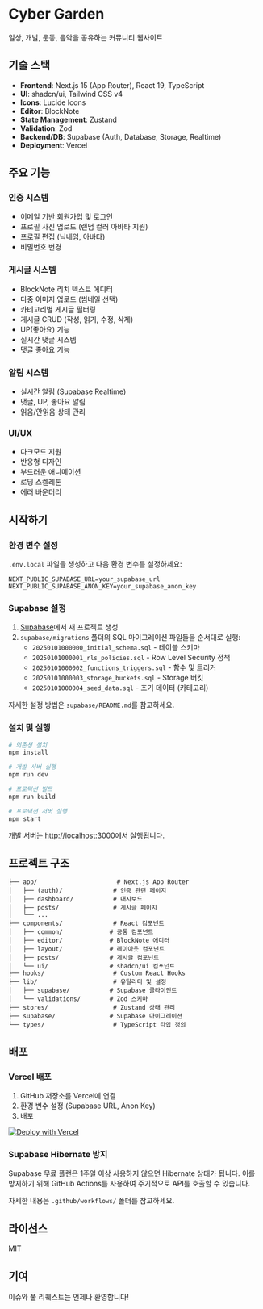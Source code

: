 # Cyber Garden

일상, 개발, 운동, 음악을 공유하는 커뮤니티 웹사이트

## 기술 스택

- **Frontend**: Next.js 15 (App Router), React 19, TypeScript
- **UI**: shadcn/ui, Tailwind CSS v4
- **Icons**: Lucide Icons
- **Editor**: BlockNote
- **State Management**: Zustand
- **Validation**: Zod
- **Backend/DB**: Supabase (Auth, Database, Storage, Realtime)
- **Deployment**: Vercel

## 주요 기능

### 인증 시스템
- 이메일 기반 회원가입 및 로그인
- 프로필 사진 업로드 (랜덤 컬러 아바타 지원)
- 프로필 편집 (닉네임, 아바타)
- 비밀번호 변경

### 게시글 시스템
- BlockNote 리치 텍스트 에디터
- 다중 이미지 업로드 (썸네일 선택)
- 카테고리별 게시글 필터링
- 게시글 CRUD (작성, 읽기, 수정, 삭제)
- UP(좋아요) 기능
- 실시간 댓글 시스템
- 댓글 좋아요 기능

### 알림 시스템
- 실시간 알림 (Supabase Realtime)
- 댓글, UP, 좋아요 알림
- 읽음/안읽음 상태 관리

### UI/UX
- 다크모드 지원
- 반응형 디자인
- 부드러운 애니메이션
- 로딩 스켈레톤
- 에러 바운더리

## 시작하기

### 환경 변수 설정

`.env.local` 파일을 생성하고 다음 환경 변수를 설정하세요:

```env
NEXT_PUBLIC_SUPABASE_URL=your_supabase_url
NEXT_PUBLIC_SUPABASE_ANON_KEY=your_supabase_anon_key
```

### Supabase 설정

1. [Supabase](https://supabase.com)에서 새 프로젝트 생성
2. `supabase/migrations` 폴더의 SQL 마이그레이션 파일들을 순서대로 실행:
   - `20250101000000_initial_schema.sql` - 테이블 스키마
   - `20250101000001_rls_policies.sql` - Row Level Security 정책
   - `20250101000002_functions_triggers.sql` - 함수 및 트리거
   - `20250101000003_storage_buckets.sql` - Storage 버킷
   - `20250101000004_seed_data.sql` - 초기 데이터 (카테고리)

자세한 설정 방법은 `supabase/README.md`를 참고하세요.

### 설치 및 실행

```bash
# 의존성 설치
npm install

# 개발 서버 실행
npm run dev

# 프로덕션 빌드
npm run build

# 프로덕션 서버 실행
npm start
```

개발 서버는 [http://localhost:3000](http://localhost:3000)에서 실행됩니다.

## 프로젝트 구조

```
├── app/                      # Next.js App Router
│   ├── (auth)/              # 인증 관련 페이지
│   ├── dashboard/           # 대시보드
│   ├── posts/               # 게시글 페이지
│   └── ...
├── components/              # React 컴포넌트
│   ├── common/             # 공통 컴포넌트
│   ├── editor/             # BlockNote 에디터
│   ├── layout/             # 레이아웃 컴포넌트
│   ├── posts/              # 게시글 컴포넌트
│   └── ui/                 # shadcn/ui 컴포넌트
├── hooks/                   # Custom React Hooks
├── lib/                     # 유틸리티 및 설정
│   ├── supabase/           # Supabase 클라이언트
│   └── validations/        # Zod 스키마
├── stores/                  # Zustand 상태 관리
├── supabase/               # Supabase 마이그레이션
└── types/                   # TypeScript 타입 정의
```

## 배포

### Vercel 배포

1. GitHub 저장소를 Vercel에 연결
2. 환경 변수 설정 (Supabase URL, Anon Key)
3. 배포

[![Deploy with Vercel](https://vercel.com/button)](https://vercel.com/new)

### Supabase Hibernate 방지

Supabase 무료 플랜은 1주일 이상 사용하지 않으면 Hibernate 상태가 됩니다.
이를 방지하기 위해 GitHub Actions를 사용하여 주기적으로 API를 호출할 수 있습니다.

자세한 내용은 `.github/workflows/` 폴더를 참고하세요.

## 라이선스

MIT

## 기여

이슈와 풀 리퀘스트는 언제나 환영합니다!
